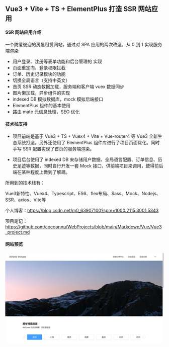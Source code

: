 ## Vue3 + Vite + TS + ElementPlus 打造 SSR 网站应用



#### SSR 网站应用介绍

一个防爱彼迎的房屋租赁网站，通过对 SPA 应用的两次改造，从 0 到 1 实现服务端渲染

- 用户登录、注册等表单功能和后台管理的 实现
- 页面重定向，登录权限拦截
- 订单、历史记录模块的功能
- 切换全局语言（支持中英文）
- 首页 SSR 动态数据加载，服务端和客户端 vuex 数据同步
- 图片懒加载，异步组件的实现
- indexed DB 模拟数据库，mock 模拟后端接口
- ElementPlus 组件的基本使用
- 路由 mate 元信息处理，SEO 优化



#### 技术栈支持

- 项目前端是基于 Vue3 + TS + Vuex4 + Vite + Vue-router4 等 Vue3 全新生态系统打造。另外还使用了 ElementPlus 组件库进行了项目页面优化。同时手写 SSR 配置实现了首页的服务端渲染。



- 项目后台使用了 indexed DB 来存储用户数据、全局语言配置、订单信息、历史足迹等数据，同时自行开发一套 Mock 接口，供前端项目来调用，使得前后端在某种程度上做到了解耦。



所用到的技术栈有：

Vue3新特性、Vuex4、Typescript、ES6、flex布局、Sass、Mock、Nodejs、SSR、axios、Vite等





个人博客：https://blog.csdn.net/m0_63907100?spm=1000.2115.3001.5343



项目笔记：https://github.com/cocoonnu/WebProjects/blob/main/Markdown/Vue/Vue3_project.md





#### 网站预览

![home](mark-img/home.png)
